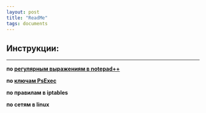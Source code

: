 ```yaml
---
layout: post
title: "ReadMe"
tags: documents
---
```


## Инструкции:
---

**по [регулярным выражениям в notepad++](/pages/notepad/)**

**по [ключам PsExec](/pages/psexec/)**

**по правилам в iptables**

**по сетям в linux**
